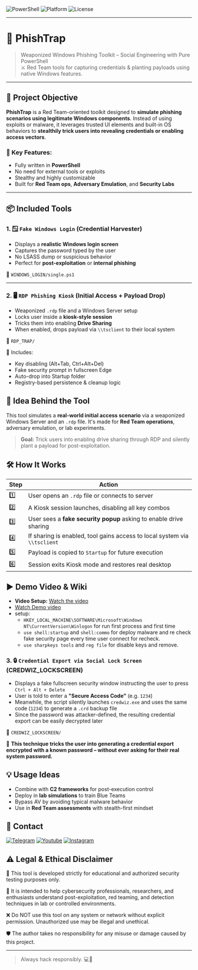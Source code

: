 
![PowerShell](https://img.shields.io/badge/Built%20With-PowerShell-blue?logo=powershell)
![Platform](https://img.shields.io/badge/Platform-Windows_Server-lightgrey?logo=windows)
![License](https://img.shields.io/badge/Use%20at%20your%20own%20risk-critical?logo=skull)

---


# 🧠 PhishTrap

> Weaponized Windows Phishing Toolkit – Social Engineering with Pure PowerShell  
> ⚔️ Red Team tools for capturing credentials & planting payloads using native Windows features.

---

## 🎯 Project Objective

**PhishTrap** is a Red Team-oriented toolkit designed to **simulate phishing scenarios using legitimate Windows components**. Instead of using exploits or malware, it leverages trusted UI elements and built-in OS behaviors to **stealthily trick users into revealing credentials or enabling access vectors**.

### 👾 Key Features:
- Fully written in **PowerShell**
- No need for external tools or exploits
- Stealthy and highly customizable
- Built for **Red Team ops**, **Adversary Emulation**, and **Security Labs**

---

## 📦 Included Tools

### 1. 🪟 `Fake Windows Login` (Credential Harvester)
- Displays a **realistic Windows login screen**
- Captures the password typed by the user
- No LSASS dump or suspicious behavior
- Perfect for **post-exploitation** or **internal phishing**

📁 `WINDOWS_LOGIN/single.ps1`

---

### 2. 🖥️ `RDP Phishing Kiosk` (Initial Access + Payload Drop)
- Weaponized `.rdp` file and a Windows Server setup
- Locks user inside a **kiosk-style session**
- Tricks them into enabling **Drive Sharing**
- When enabled, drops payload via `\\tsclient` to their local system

📁 `RDP_TRAP/`

🔐 Includes:
- Key disabling (Alt+Tab, Ctrl+Alt+Del)
- Fake security prompt in fullscreen Edge
- Auto-drop into Startup folder
- Registry-based persistence & cleanup logic

## 🧠 Idea Behind the Tool

This tool simulates a **real-world initial access scenario** via a weaponized Windows Server and an `.rdp` file. It's made for **Red Team operations**, adversary emulation, or lab experiments.

> **Goal:** Trick users into enabling drive sharing through RDP and silently plant a payload for post-exploitation.





## 🛠️ How It Works

| Step | Action |
|------|--------|
| 1️⃣ | User opens an `.rdp` file or connects to server |
| 2️⃣ | A Kiosk session launches, disabling all key combos |
| 3️⃣ | User sees a **fake security popup** asking to enable drive sharing |
| 4️⃣ | If sharing is enabled, tool gains access to local system via `\\tsclient` |
| 5️⃣ | Payload is copied to `Startup` for future execution |
| 6️⃣ | Session exits Kiosk mode and restores real desktop |


## ▶️ Demo Video & Wiki


- **Video Setup:** [Watch the video](https://www.youtube.com/watch?v=dahuidcxS2U)
- [Watch Demo video](res/demo-video.mp4)
- setup:
  - `HKEY_LOCAL_MACHINE\SOFTWARE\Microsoft\Windows NT\CurrentVersion\Winlogon` for run first process and first time
  - `use shell:startup` and `shell:commo` for deploy malware and re check fake security page every time user connect for recheck. 
  - `use sharpkeys tools` and `reg file` for disable keys and remove.



### 3. 🔒 `Credential Export via Social Lock Screen` (CREDWIZ_LOCKSCREEN)

- Displays a fake fullscreen security window instructing the user to press `Ctrl + Alt + Delete`
- User is told to enter a **"Secure Access Code"** (e.g. `1234`)
- Meanwhile, the script silently launches `credwiz.exe` and uses the same code (`1234`) to generate a `.crd` backup file
- Since the password was attacker-defined, the resulting credential export can be easily decrypted later

📁 `CREDWIZ_LOCKSCREEN/`

🧠 **This technique tricks the user into generating a credential export encrypted with a known password – without ever asking for their real system password.**

## 💡 Usage Ideas

- Combine with **C2 frameworks** for post-execution control  
- Deploy in **lab simulations** to train Blue Teams  
- Bypass AV by avoiding typical malware behavior  
- Use in **Red Team assessments** with stealth-first mindset  


<h2 id="contact">📧 Contact</h2>
<p >
<a href="https://t.me/amajax"><img title="Telegram" src="https://img.shields.io/badge/Telegram-black?style=for-the-badge&logo=Telegram"></a>
<a href="https://www.youtube.com/channel/UC0-QcOXgzRgSfcE3zerwu9w/?sub_confirmation=1"><img title="Youtube" src="https://img.shields.io/badge/Youtube-red?style=for-the-badge&logo=Youtube"></a>
<a href="https://www.instagram.com/sectoolfa"><img title="Instagram" src="https://img.shields.io/badge/Instagram-white?style=for-the-badge&logo=Instagram"></a>

## ⚠️ Legal & Ethical Disclaimer

🚨 This tool is developed strictly for educational and authorized security testing purposes only.

🔬 It is intended to help cybersecurity professionals, researchers, and enthusiasts understand post-exploitation, red teaming, and detection techniques in lab or controlled environments.

❌ Do NOT use this tool on any system or network without explicit permission. Unauthorized use may be illegal and unethical.

🛡 The author takes no responsibility for any misuse or damage caused by this project.

---
> Always hack responsibly. 💻🔐


